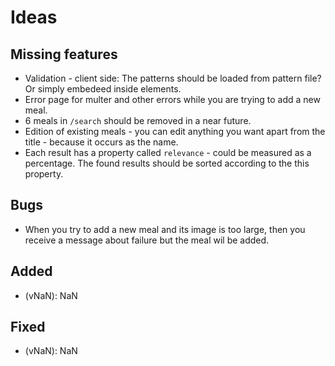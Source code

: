 # Ideas

## Missing features

-   Validation - client side: The patterns should be loaded from pattern file? Or simply embedeed inside elements.
-   Error page for multer and other errors while you are trying to add a new meal.
-   6 meals in `/search` should be removed in a near future.
-   Edition of existing meals - you can edit anything you want apart from the title - because it occurs as the name.
-   Each result has a property called `relevance` - could be measured as a percentage. The found results should be sorted according to the this property.

## Bugs

-   When you try to add a new meal and its image is too large, then you receive a message about failure but the meal wil be added.

## Added

-   (vNaN): NaN

## Fixed

-   (vNaN): NaN
